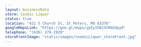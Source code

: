 ```yaml
---
layout: businessData
store: Cosmic Liquor
status: true
location: "421 S Church St, St Peters, MO 63376"
googleMapsLink: "https://goo.gl/maps/yp5y1hBjUtRkb4py8"
telephone: "(636) 279-2929"
storeFrontImage: "static/images/cosmicLiquor_storeFront.jpg"
---
```

